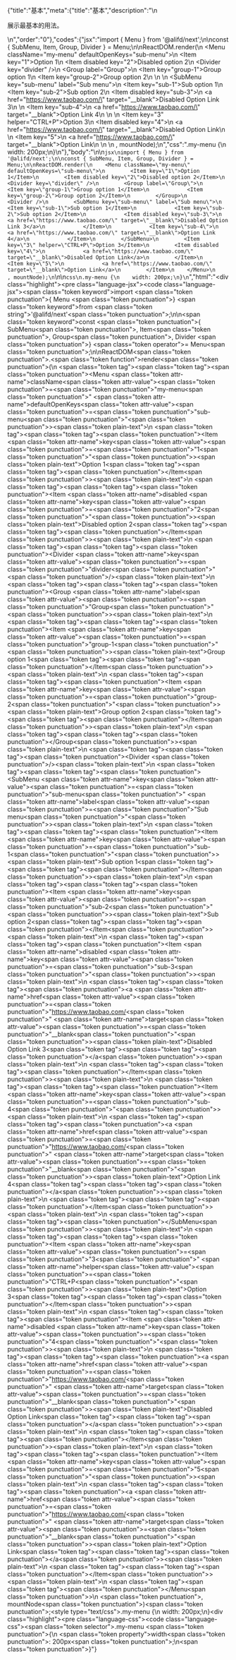 {"title":"基本","meta":{"title":"基本","description":"\n<p>展示最基本的用法。</p>\n","order":"0"},"codes":{"jsx":"import { Menu } from '@alifd/next';\n\nconst { SubMenu, Item, Group, Divider } = Menu;\n\nReactDOM.render(\n    <Menu className=\"my-menu\" defaultOpenKeys=\"sub-menu\">\n        <Item key=\"1\">Option 1</Item>\n        <Item disabled key=\"2\">Disabled option 2</Item>\n        <Divider key=\"divider\" />\n        <Group label=\"Group\">\n            <Item key=\"group-1\">Group option 1</Item>\n            <Item key=\"group-2\">Group option 2</Item>\n        </Group>\n        <Divider />\n        <SubMenu key=\"sub-menu\" label=\"Sub menu\">\n            <Item key=\"sub-1\">Sub option 1</Item>\n            <Item key=\"sub-2\">Sub option 2</Item>\n            <Item disabled key=\"sub-3\">\n                <a href=\"https://www.taobao.com/\" target=\"__blank\">Disabled Option Link 3</a>\n            </Item>\n            <Item key=\"sub-4\">\n                <a href=\"https://www.taobao.com/\" target=\"__blank\">Option Link 4</a>\n            </Item>\n        </SubMenu>\n        <Item key=\"3\" helper=\"CTRL+P\">Option 3</Item>\n        <Item disabled key=\"4\">\n            <a href=\"https://www.taobao.com/\" target=\"__blank\">Disabled Option Link</a>\n        </Item>\n        <Item key=\"5\">\n            <a href=\"https://www.taobao.com/\" target=\"__blank\">Option Link</a>\n        </Item>\n    </Menu>\n    , mountNode);\n","css":".my-menu {\n    width: 200px;\n}\n"},"body":"\n\n````jsx\nimport { Menu } from '@alifd/next';\n\nconst { SubMenu, Item, Group, Divider } = Menu;\n\nReactDOM.render(\n    <Menu className=\"my-menu\" defaultOpenKeys=\"sub-menu\">\n        <Item key=\"1\">Option 1</Item>\n        <Item disabled key=\"2\">Disabled option 2</Item>\n        <Divider key=\"divider\" />\n        <Group label=\"Group\">\n            <Item key=\"group-1\">Group option 1</Item>\n            <Item key=\"group-2\">Group option 2</Item>\n        </Group>\n        <Divider />\n        <SubMenu key=\"sub-menu\" label=\"Sub menu\">\n            <Item key=\"sub-1\">Sub option 1</Item>\n            <Item key=\"sub-2\">Sub option 2</Item>\n            <Item disabled key=\"sub-3\">\n                <a href=\"https://www.taobao.com/\" target=\"__blank\">Disabled Option Link 3</a>\n            </Item>\n            <Item key=\"sub-4\">\n                <a href=\"https://www.taobao.com/\" target=\"__blank\">Option Link 4</a>\n            </Item>\n        </SubMenu>\n        <Item key=\"3\" helper=\"CTRL+P\">Option 3</Item>\n        <Item disabled key=\"4\">\n            <a href=\"https://www.taobao.com/\" target=\"__blank\">Disabled Option Link</a>\n        </Item>\n        <Item key=\"5\">\n            <a href=\"https://www.taobao.com/\" target=\"__blank\">Option Link</a>\n        </Item>\n    </Menu>\n    , mountNode);\n````\n\n````css\n.my-menu {\n    width: 200px;\n}\n````","html":"<script>(function(){\"use strict\";\n\nvar _next = require(\"@alifd/next\");\n\nvar SubMenu = _next.Menu.SubMenu,\n    Item = _next.Menu.Item,\n    Group = _next.Menu.Group,\n    Divider = _next.Menu.Divider;\n\n\nReactDOM.render(React.createElement(\n    _next.Menu,\n    { className: \"my-menu\", defaultOpenKeys: \"sub-menu\" },\n    React.createElement(\n        Item,\n        { key: \"1\" },\n        \"Option 1\"\n    ),\n    React.createElement(\n        Item,\n        { disabled: true, key: \"2\" },\n        \"Disabled option 2\"\n    ),\n    React.createElement(Divider, { key: \"divider\" }),\n    React.createElement(\n        Group,\n        { label: \"Group\" },\n        React.createElement(\n            Item,\n            { key: \"group-1\" },\n            \"Group option 1\"\n        ),\n        React.createElement(\n            Item,\n            { key: \"group-2\" },\n            \"Group option 2\"\n        )\n    ),\n    React.createElement(Divider, null),\n    React.createElement(\n        SubMenu,\n        { key: \"sub-menu\", label: \"Sub menu\" },\n        React.createElement(\n            Item,\n            { key: \"sub-1\" },\n            \"Sub option 1\"\n        ),\n        React.createElement(\n            Item,\n            { key: \"sub-2\" },\n            \"Sub option 2\"\n        ),\n        React.createElement(\n            Item,\n            { disabled: true, key: \"sub-3\" },\n            React.createElement(\n                \"a\",\n                { href: \"https://www.taobao.com/\", target: \"__blank\" },\n                \"Disabled Option Link 3\"\n            )\n        ),\n        React.createElement(\n            Item,\n            { key: \"sub-4\" },\n            React.createElement(\n                \"a\",\n                { href: \"https://www.taobao.com/\", target: \"__blank\" },\n                \"Option Link 4\"\n            )\n        )\n    ),\n    React.createElement(\n        Item,\n        { key: \"3\", helper: \"CTRL+P\" },\n        \"Option 3\"\n    ),\n    React.createElement(\n        Item,\n        { disabled: true, key: \"4\" },\n        React.createElement(\n            \"a\",\n            { href: \"https://www.taobao.com/\", target: \"__blank\" },\n            \"Disabled Option Link\"\n        )\n    ),\n    React.createElement(\n        Item,\n        { key: \"5\" },\n        React.createElement(\n            \"a\",\n            { href: \"https://www.taobao.com/\", target: \"__blank\" },\n            \"Option Link\"\n        )\n    )\n), mountNode);})()</script><div class=\"highlight\"><pre class=\"language-jsx\"><code class=\"language-jsx\"><span class=\"token keyword\">import</span> <span class=\"token punctuation\">{</span> Menu <span class=\"token punctuation\">}</span> <span class=\"token keyword\">from</span> <span class=\"token string\">'@alifd/next'</span><span class=\"token punctuation\">;</span>\n\n<span class=\"token keyword\">const</span> <span class=\"token punctuation\">{</span> SubMenu<span class=\"token punctuation\">,</span> Item<span class=\"token punctuation\">,</span> Group<span class=\"token punctuation\">,</span> Divider <span class=\"token punctuation\">}</span> <span class=\"token operator\">=</span> Menu<span class=\"token punctuation\">;</span>\n\nReactDOM<span class=\"token punctuation\">.</span><span class=\"token function\">render</span><span class=\"token punctuation\">(</span>\n    <span class=\"token tag\"><span class=\"token tag\"><span class=\"token punctuation\">&lt;</span>Menu</span> <span class=\"token attr-name\">className</span><span class=\"token attr-value\"><span class=\"token punctuation\">=</span><span class=\"token punctuation\">\"</span>my-menu<span class=\"token punctuation\">\"</span></span> <span class=\"token attr-name\">defaultOpenKeys</span><span class=\"token attr-value\"><span class=\"token punctuation\">=</span><span class=\"token punctuation\">\"</span>sub-menu<span class=\"token punctuation\">\"</span></span><span class=\"token punctuation\">></span></span><span class=\"token plain-text\">\n        </span><span class=\"token tag\"><span class=\"token tag\"><span class=\"token punctuation\">&lt;</span>Item</span> <span class=\"token attr-name\">key</span><span class=\"token attr-value\"><span class=\"token punctuation\">=</span><span class=\"token punctuation\">\"</span>1<span class=\"token punctuation\">\"</span></span><span class=\"token punctuation\">></span></span><span class=\"token plain-text\">Option 1</span><span class=\"token tag\"><span class=\"token tag\"><span class=\"token punctuation\">&lt;/</span>Item</span><span class=\"token punctuation\">></span></span><span class=\"token plain-text\">\n        </span><span class=\"token tag\"><span class=\"token tag\"><span class=\"token punctuation\">&lt;</span>Item</span> <span class=\"token attr-name\">disabled</span> <span class=\"token attr-name\">key</span><span class=\"token attr-value\"><span class=\"token punctuation\">=</span><span class=\"token punctuation\">\"</span>2<span class=\"token punctuation\">\"</span></span><span class=\"token punctuation\">></span></span><span class=\"token plain-text\">Disabled option 2</span><span class=\"token tag\"><span class=\"token tag\"><span class=\"token punctuation\">&lt;/</span>Item</span><span class=\"token punctuation\">></span></span><span class=\"token plain-text\">\n        </span><span class=\"token tag\"><span class=\"token tag\"><span class=\"token punctuation\">&lt;</span>Divider</span> <span class=\"token attr-name\">key</span><span class=\"token attr-value\"><span class=\"token punctuation\">=</span><span class=\"token punctuation\">\"</span>divider<span class=\"token punctuation\">\"</span></span> <span class=\"token punctuation\">/></span></span><span class=\"token plain-text\">\n        </span><span class=\"token tag\"><span class=\"token tag\"><span class=\"token punctuation\">&lt;</span>Group</span> <span class=\"token attr-name\">label</span><span class=\"token attr-value\"><span class=\"token punctuation\">=</span><span class=\"token punctuation\">\"</span>Group<span class=\"token punctuation\">\"</span></span><span class=\"token punctuation\">></span></span><span class=\"token plain-text\">\n            </span><span class=\"token tag\"><span class=\"token tag\"><span class=\"token punctuation\">&lt;</span>Item</span> <span class=\"token attr-name\">key</span><span class=\"token attr-value\"><span class=\"token punctuation\">=</span><span class=\"token punctuation\">\"</span>group-1<span class=\"token punctuation\">\"</span></span><span class=\"token punctuation\">></span></span><span class=\"token plain-text\">Group option 1</span><span class=\"token tag\"><span class=\"token tag\"><span class=\"token punctuation\">&lt;/</span>Item</span><span class=\"token punctuation\">></span></span><span class=\"token plain-text\">\n            </span><span class=\"token tag\"><span class=\"token tag\"><span class=\"token punctuation\">&lt;</span>Item</span> <span class=\"token attr-name\">key</span><span class=\"token attr-value\"><span class=\"token punctuation\">=</span><span class=\"token punctuation\">\"</span>group-2<span class=\"token punctuation\">\"</span></span><span class=\"token punctuation\">></span></span><span class=\"token plain-text\">Group option 2</span><span class=\"token tag\"><span class=\"token tag\"><span class=\"token punctuation\">&lt;/</span>Item</span><span class=\"token punctuation\">></span></span><span class=\"token plain-text\">\n        </span><span class=\"token tag\"><span class=\"token tag\"><span class=\"token punctuation\">&lt;/</span>Group</span><span class=\"token punctuation\">></span></span><span class=\"token plain-text\">\n        </span><span class=\"token tag\"><span class=\"token tag\"><span class=\"token punctuation\">&lt;</span>Divider</span> <span class=\"token punctuation\">/></span></span><span class=\"token plain-text\">\n        </span><span class=\"token tag\"><span class=\"token tag\"><span class=\"token punctuation\">&lt;</span>SubMenu</span> <span class=\"token attr-name\">key</span><span class=\"token attr-value\"><span class=\"token punctuation\">=</span><span class=\"token punctuation\">\"</span>sub-menu<span class=\"token punctuation\">\"</span></span> <span class=\"token attr-name\">label</span><span class=\"token attr-value\"><span class=\"token punctuation\">=</span><span class=\"token punctuation\">\"</span>Sub menu<span class=\"token punctuation\">\"</span></span><span class=\"token punctuation\">></span></span><span class=\"token plain-text\">\n            </span><span class=\"token tag\"><span class=\"token tag\"><span class=\"token punctuation\">&lt;</span>Item</span> <span class=\"token attr-name\">key</span><span class=\"token attr-value\"><span class=\"token punctuation\">=</span><span class=\"token punctuation\">\"</span>sub-1<span class=\"token punctuation\">\"</span></span><span class=\"token punctuation\">></span></span><span class=\"token plain-text\">Sub option 1</span><span class=\"token tag\"><span class=\"token tag\"><span class=\"token punctuation\">&lt;/</span>Item</span><span class=\"token punctuation\">></span></span><span class=\"token plain-text\">\n            </span><span class=\"token tag\"><span class=\"token tag\"><span class=\"token punctuation\">&lt;</span>Item</span> <span class=\"token attr-name\">key</span><span class=\"token attr-value\"><span class=\"token punctuation\">=</span><span class=\"token punctuation\">\"</span>sub-2<span class=\"token punctuation\">\"</span></span><span class=\"token punctuation\">></span></span><span class=\"token plain-text\">Sub option 2</span><span class=\"token tag\"><span class=\"token tag\"><span class=\"token punctuation\">&lt;/</span>Item</span><span class=\"token punctuation\">></span></span><span class=\"token plain-text\">\n            </span><span class=\"token tag\"><span class=\"token tag\"><span class=\"token punctuation\">&lt;</span>Item</span> <span class=\"token attr-name\">disabled</span> <span class=\"token attr-name\">key</span><span class=\"token attr-value\"><span class=\"token punctuation\">=</span><span class=\"token punctuation\">\"</span>sub-3<span class=\"token punctuation\">\"</span></span><span class=\"token punctuation\">></span></span><span class=\"token plain-text\">\n                </span><span class=\"token tag\"><span class=\"token tag\"><span class=\"token punctuation\">&lt;</span>a</span> <span class=\"token attr-name\">href</span><span class=\"token attr-value\"><span class=\"token punctuation\">=</span><span class=\"token punctuation\">\"</span>https://www.taobao.com/<span class=\"token punctuation\">\"</span></span> <span class=\"token attr-name\">target</span><span class=\"token attr-value\"><span class=\"token punctuation\">=</span><span class=\"token punctuation\">\"</span>__blank<span class=\"token punctuation\">\"</span></span><span class=\"token punctuation\">></span></span><span class=\"token plain-text\">Disabled Option Link 3</span><span class=\"token tag\"><span class=\"token tag\"><span class=\"token punctuation\">&lt;/</span>a</span><span class=\"token punctuation\">></span></span><span class=\"token plain-text\">\n            </span><span class=\"token tag\"><span class=\"token tag\"><span class=\"token punctuation\">&lt;/</span>Item</span><span class=\"token punctuation\">></span></span><span class=\"token plain-text\">\n            </span><span class=\"token tag\"><span class=\"token tag\"><span class=\"token punctuation\">&lt;</span>Item</span> <span class=\"token attr-name\">key</span><span class=\"token attr-value\"><span class=\"token punctuation\">=</span><span class=\"token punctuation\">\"</span>sub-4<span class=\"token punctuation\">\"</span></span><span class=\"token punctuation\">></span></span><span class=\"token plain-text\">\n                </span><span class=\"token tag\"><span class=\"token tag\"><span class=\"token punctuation\">&lt;</span>a</span> <span class=\"token attr-name\">href</span><span class=\"token attr-value\"><span class=\"token punctuation\">=</span><span class=\"token punctuation\">\"</span>https://www.taobao.com/<span class=\"token punctuation\">\"</span></span> <span class=\"token attr-name\">target</span><span class=\"token attr-value\"><span class=\"token punctuation\">=</span><span class=\"token punctuation\">\"</span>__blank<span class=\"token punctuation\">\"</span></span><span class=\"token punctuation\">></span></span><span class=\"token plain-text\">Option Link 4</span><span class=\"token tag\"><span class=\"token tag\"><span class=\"token punctuation\">&lt;/</span>a</span><span class=\"token punctuation\">></span></span><span class=\"token plain-text\">\n            </span><span class=\"token tag\"><span class=\"token tag\"><span class=\"token punctuation\">&lt;/</span>Item</span><span class=\"token punctuation\">></span></span><span class=\"token plain-text\">\n        </span><span class=\"token tag\"><span class=\"token tag\"><span class=\"token punctuation\">&lt;/</span>SubMenu</span><span class=\"token punctuation\">></span></span><span class=\"token plain-text\">\n        </span><span class=\"token tag\"><span class=\"token tag\"><span class=\"token punctuation\">&lt;</span>Item</span> <span class=\"token attr-name\">key</span><span class=\"token attr-value\"><span class=\"token punctuation\">=</span><span class=\"token punctuation\">\"</span>3<span class=\"token punctuation\">\"</span></span> <span class=\"token attr-name\">helper</span><span class=\"token attr-value\"><span class=\"token punctuation\">=</span><span class=\"token punctuation\">\"</span>CTRL+P<span class=\"token punctuation\">\"</span></span><span class=\"token punctuation\">></span></span><span class=\"token plain-text\">Option 3</span><span class=\"token tag\"><span class=\"token tag\"><span class=\"token punctuation\">&lt;/</span>Item</span><span class=\"token punctuation\">></span></span><span class=\"token plain-text\">\n        </span><span class=\"token tag\"><span class=\"token tag\"><span class=\"token punctuation\">&lt;</span>Item</span> <span class=\"token attr-name\">disabled</span> <span class=\"token attr-name\">key</span><span class=\"token attr-value\"><span class=\"token punctuation\">=</span><span class=\"token punctuation\">\"</span>4<span class=\"token punctuation\">\"</span></span><span class=\"token punctuation\">></span></span><span class=\"token plain-text\">\n            </span><span class=\"token tag\"><span class=\"token tag\"><span class=\"token punctuation\">&lt;</span>a</span> <span class=\"token attr-name\">href</span><span class=\"token attr-value\"><span class=\"token punctuation\">=</span><span class=\"token punctuation\">\"</span>https://www.taobao.com/<span class=\"token punctuation\">\"</span></span> <span class=\"token attr-name\">target</span><span class=\"token attr-value\"><span class=\"token punctuation\">=</span><span class=\"token punctuation\">\"</span>__blank<span class=\"token punctuation\">\"</span></span><span class=\"token punctuation\">></span></span><span class=\"token plain-text\">Disabled Option Link</span><span class=\"token tag\"><span class=\"token tag\"><span class=\"token punctuation\">&lt;/</span>a</span><span class=\"token punctuation\">></span></span><span class=\"token plain-text\">\n        </span><span class=\"token tag\"><span class=\"token tag\"><span class=\"token punctuation\">&lt;/</span>Item</span><span class=\"token punctuation\">></span></span><span class=\"token plain-text\">\n        </span><span class=\"token tag\"><span class=\"token tag\"><span class=\"token punctuation\">&lt;</span>Item</span> <span class=\"token attr-name\">key</span><span class=\"token attr-value\"><span class=\"token punctuation\">=</span><span class=\"token punctuation\">\"</span>5<span class=\"token punctuation\">\"</span></span><span class=\"token punctuation\">></span></span><span class=\"token plain-text\">\n            </span><span class=\"token tag\"><span class=\"token tag\"><span class=\"token punctuation\">&lt;</span>a</span> <span class=\"token attr-name\">href</span><span class=\"token attr-value\"><span class=\"token punctuation\">=</span><span class=\"token punctuation\">\"</span>https://www.taobao.com/<span class=\"token punctuation\">\"</span></span> <span class=\"token attr-name\">target</span><span class=\"token attr-value\"><span class=\"token punctuation\">=</span><span class=\"token punctuation\">\"</span>__blank<span class=\"token punctuation\">\"</span></span><span class=\"token punctuation\">></span></span><span class=\"token plain-text\">Option Link</span><span class=\"token tag\"><span class=\"token tag\"><span class=\"token punctuation\">&lt;/</span>a</span><span class=\"token punctuation\">></span></span><span class=\"token plain-text\">\n        </span><span class=\"token tag\"><span class=\"token tag\"><span class=\"token punctuation\">&lt;/</span>Item</span><span class=\"token punctuation\">></span></span><span class=\"token plain-text\">\n    </span><span class=\"token tag\"><span class=\"token tag\"><span class=\"token punctuation\">&lt;/</span>Menu</span><span class=\"token punctuation\">></span></span>\n    <span class=\"token punctuation\">,</span> mountNode<span class=\"token punctuation\">)</span><span class=\"token punctuation\">;</span></code></pre></div><style type=\"text/css\">.my-menu {\n    width: 200px;\n}</style><div class=\"highlight\"><pre class=\"language-css\"><code class=\"language-css\"><span class=\"token selector\">.my-menu</span> <span class=\"token punctuation\">{</span>\n    <span class=\"token property\">width</span><span class=\"token punctuation\">:</span> 200px<span class=\"token punctuation\">;</span>\n<span class=\"token punctuation\">}</span></code></pre></div>"}